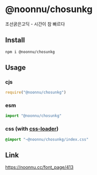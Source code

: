 # @noonnu/chosunkg
조선굵은고딕 - 시간이 참 빠르다

## Install
```sh
npm i @noonnu/chosunkg
```
## Usage
### cjs
```js
require("@noonnu/chosunkg")
```
### esm
```js
import "@noonnu/chosunkg"
```
### css (with [css-loader](https://github.com/webpack-contrib/css-loader))
```css
@import "~@noonnu/chosunkg/index.css"
```

## Link
https://noonnu.cc/font_page/413